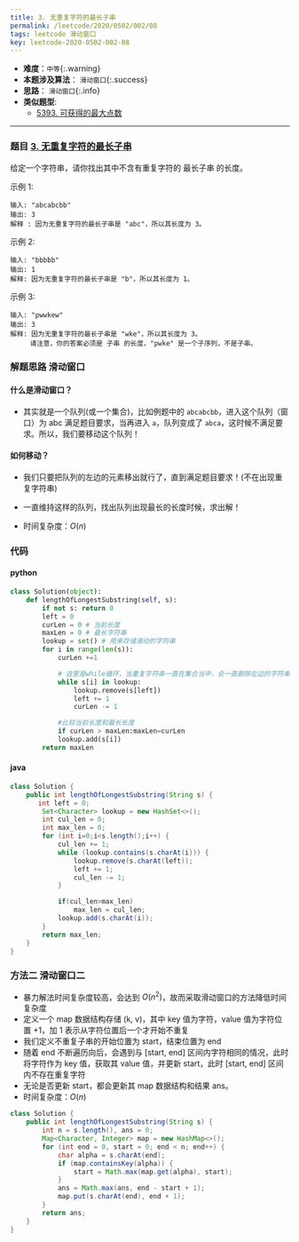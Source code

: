 ```yaml
---
title: 3. 无重复字符的最长子串
permalink: /leetcode/2020/0502/002/08
tags: leetcode 滑动窗口
key: leetcode-2020-0502-002-08
---
```

- __难度__：`中等`{:.warning}
- __本题涉及算法__： `滑动窗口`{:.success}
- __思路__： `滑动窗口`{:.info}
- __类似题型__:
  - [5393. 可获得的最大点数](/leetcode/2020/0426/025)

---

### 题目 [3. 无重复字符的最长子串](https://leetcode-cn.com/problems/longest-substring-without-repeating-characters/)
给定一个字符串，请你找出其中不含有重复字符的 最长子串 的长度。

示例 1:
```
输入: "abcabcbb"
输出: 3
解释 : 因为无重复字符的最长子串是 "abc"，所以其长度为 3。
```
示例 2:
```
输入: "bbbbb"
输出: 1
解释: 因为无重复字符的最长子串是 "b"，所以其长度为 1。
```
示例 3:
```
输入: "pwwkew"
输出: 3
解释: 因为无重复字符的最长子串是 "wke"，所以其长度为 3。
     请注意，你的答案必须是 子串 的长度，"pwke" 是一个子序列，不是子串。
```

### 解题思路 滑动窗口
#### 什么是滑动窗口？
- 其实就是一个队列(或一个集合)，比如例题中的 `abcabcbb`，进入这个队列（窗口）为 abc 满足题目要求，当再进入 `a`，队列变成了 `abca`，这时候不满足要求。所以，我们要移动这个队列！

#### 如何移动？
- 我们只要把队列的左边的元素移出就行了，直到满足题目要求！(不在出现重复字符串)
- 一直维持这样的队列，找出队列出现最长的长度时候，求出解！

- 时间复杂度：$O(n)$


### 代码
#### python
```python
class Solution(object):
    def lengthOfLongestSubstring(self, s):
        if not s: return 0
        left = 0
        curLen = 0 # 当前长度
        maxLen = 0 # 最长字符串
        lookup = set() # 用来存储滑动的字符串
        for i in range(len(s)):
            curLen +=1

            # 这里是while循环，当重复字符串一直在集合当中，会一直删除左边的字符串，直到删除重复字符串   
            while s[i] in lookup:
                lookup.remove(s[left])
                left += 1
                curLen -= 1

            #比较当前长度和最长长度
            if curLen > maxLen:maxLen=curLen
            lookup.add(s[i])
        return maxLen
```

#### java
```java
class Solution {
    public int lengthOfLongestSubstring(String s) {
       int left = 0;
        Set<Character> lookup = new HashSet<>();
        int cul_len = 0;
        int max_len = 0;
        for (int i=0;i<s.length();i++) {
            cul_len += 1;
            while (lookup.contains(s.charAt(i))) {
                lookup.remove(s.charAt(left));
                left += 1;
                cul_len -= 1;
            }

            if(cul_len>max_len)
                max_len = cul_len;
            lookup.add(s.charAt(i));
        }
        return max_len;
    }
}
```

### 方法二 滑动窗口二
- 暴力解法时间复杂度较高，会达到 $O(n^2)$，故而采取滑动窗口的方法降低时间复杂度
- 定义一个 map 数据结构存储 (k, v)，其中 key 值为字符，value 值为字符位置 +1，加 1 表示从字符位置后一个才开始不重复
- 我们定义不重复子串的开始位置为 start，结束位置为 end
- 随着 end 不断遍历向后，会遇到与 [start, end] 区间内字符相同的情况，此时将字符作为 key 值，获取其 value 值，并更新 start，此时 [start, end] 区间内不存在重复字符
- 无论是否更新 start，都会更新其 map 数据结构和结果 ans。
- 时间复杂度：$O(n)$

```java
class Solution {
    public int lengthOfLongestSubstring(String s) {
        int n = s.length(), ans = 0;
        Map<Character, Integer> map = new HashMap<>();
        for (int end = 0, start = 0; end < n; end++) {
            char alpha = s.charAt(end);
            if (map.containsKey(alpha)) {
                start = Math.max(map.get(alpha), start);
            }
            ans = Math.max(ans, end - start + 1);
            map.put(s.charAt(end), end + 1);
        }
        return ans;
    }
}


```
